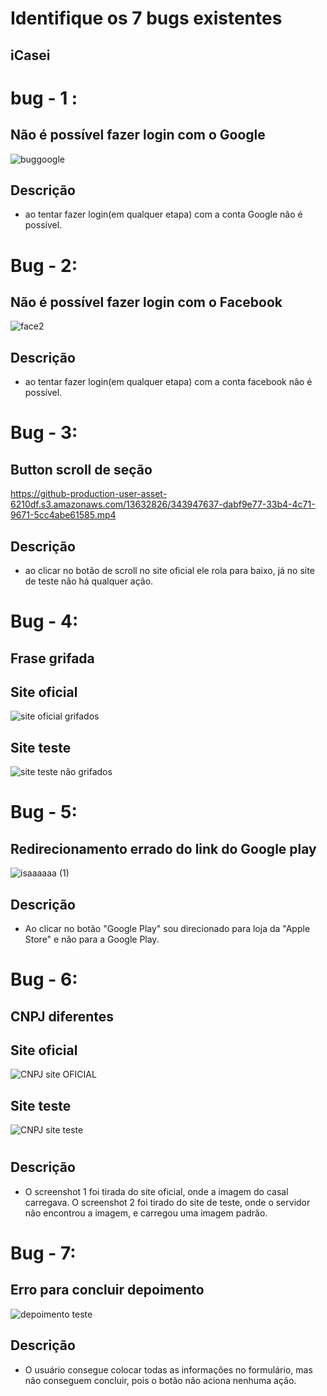 # Identifique os 7 bugs existentes

## iCasei

# bug - 1 :
## Não é possível fazer login com o Google
![buggoogle](https://github.com/isa-reira-hub/QA-FCC/assets/158104466/521380ab-fc9a-4bae-bd22-0ccf1e566859)

## Descrição

- ao tentar fazer login(em qualquer etapa) com a conta Google não é possível.  

#
#

# Bug - 2:
## Não é possível fazer login com o Facebook
![face2](https://github.com/isa-reira-hub/QA-FCC/assets/158104466/0c99e55a-6eef-4cc3-8c92-70237c60ee34)

## Descrição
- ao tentar fazer login(em qualquer etapa) com a conta facebook não é possível. 

#
#

# Bug - 3:
##  Button scroll de seção

https://github-production-user-asset-6210df.s3.amazonaws.com/13632826/343947637-dabf9e77-33b4-4c71-9671-5cc4abe61585.mp4
## Descrição
- ao clicar no botão de scroll no site oficial ele rola para baixo, já no site de teste não há qualquer ação.  

#
#


# Bug - 4:
## Frase grifada

## Site oficial
![site oficial  grifados](https://github.com/isa-reira-hub/Teste-Analista-de-Qualidade/assets/158104466/89e8859e-7935-4803-a6c7-10107dcd4400)


## Site teste
![site teste não grifados](https://github.com/isa-reira-hub/Teste-Analista-de-Qualidade/assets/158104466/244fffd0-b1d3-4d3a-bf7f-8fca470e12b8)

#
#


# Bug - 5:
## Redirecionamento errado do link do Google play 
![isaaaaaa (1)](https://github.com/isa-reira-hub/Teste-Analista-de-Qualidade/assets/158104466/2e08adf1-8bbd-4558-ab60-d85b0d6249ac)

## Descrição
- Ao clicar no botão "Google Play" sou direcionado para loja da "Apple Store" e não para a Google Play.


#
#


# Bug - 6:

## CNPJ diferentes

## Site oficial
![CNPJ site OFICIAL](https://github.com/isa-reira-hub/Teste-Analista-de-Qualidade/assets/158104466/60e34cce-527c-457f-8d60-039e16cfea51)

## Site teste
![CNPJ site teste](https://github.com/isa-reira-hub/Teste-Analista-de-Qualidade/assets/158104466/6fc01f10-d6fb-492b-ba04-c545611d00c5)


#
#


## Descrição
- O screenshot 1 foi tirada do site oficial, onde a imagem do casal carregava. O screenshot 2 foi tirado do site de teste, onde o servidor não encontrou a imagem, e carregou uma imagem padrão.

# Bug - 7:
## Erro para concluir depoimento
![depoimento teste](https://github.com/isa-reira-hub/Teste-Analista-de-Qualidade/assets/158104466/bb54ef64-6ee4-4ead-9c33-5b96de3a657d)



## Descrição
- O usuário consegue colocar todas as informações no formulário, mas não conseguem concluir, pois o botão não aciona nenhuma ação.


#
#





























